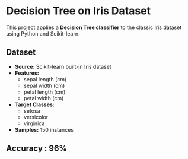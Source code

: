 # Decision Tree on Iris Dataset

This project applies a **Decision Tree classifier** to the classic Iris dataset using Python and Scikit-learn.

## Dataset

- **Source:** Scikit-learn built-in Iris dataset
- **Features:**  
  - sepal length (cm)  
  - sepal width (cm)  
  - petal length (cm)  
  - petal width (cm)
- **Target Classes:**  
  - setosa  
  - versicolor  
  - virginica
- **Samples:** 150 instances

## Accuracy : 96%
